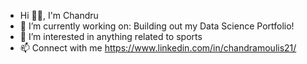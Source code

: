 - Hi 👋🏻, I'm Chandru
- 🔭 I’m currently working on: Building out my Data Science Portfolio!
- 👀 I’m interested in anything related to sports
- 📫 Connect with me https://www.linkedin.com/in/chandramoulis21/


<!---
Chandru-21/Chandru-21 is a ✨ special ✨ repository because its `README.md` (this file) appears on your GitHub profile.
You can click the Preview link to take a look at your changes.
--->
